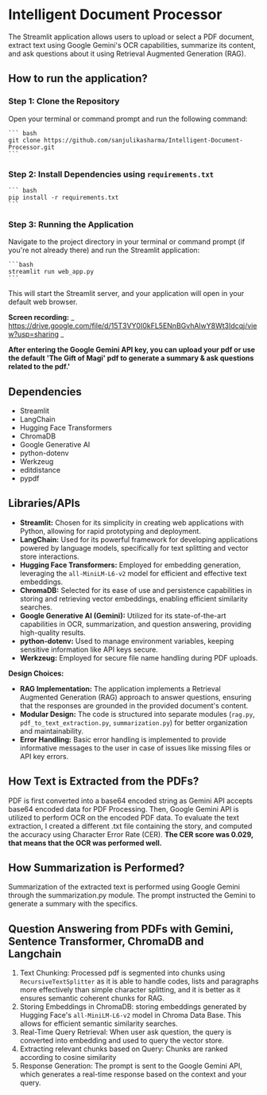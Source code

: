 # Intelligent Document Processor 

The Streamlit application allows users to upload or select a PDF document, extract text using Google Gemini's OCR capabilities, summarize its content, and ask questions about it using Retrieval Augmented Generation (RAG). 

## How to run the application?

### Step 1: Clone the Repository 
Open your terminal or command prompt and run the following command:

    ``` bash
    git clone https://github.com/sanjulikasharma/Intelligent-Document-Processor.git
    ```
### Step 2: Install Dependencies using `requirements.txt`
    ``` bash
    pip install -r requirements.txt
    ```
### Step 3: Running the Application 
Navigate to the project directory in your terminal or command prompt (if you're not already there) and run the Streamlit application: 

    ```bash
    streamlit run web_app.py
    ```
This will start the Streamlit server, and your application will open in your default web browser.

**Screen recording:** _ https://drive.google.com/file/d/15T3VY0I0kFL5ENnBGvhAlwY8Wt3Idcqj/view?usp=sharing _

**After entering the Google Gemini API key, you can upload your pdf or use the default 'The Gift of Magi' pdf to generate a summary & ask questions related to the pdf.'**
## Dependencies

-   Streamlit
-   LangChain
-   Hugging Face Transformers
-   ChromaDB
-   Google Generative AI
-   python-dotenv
-   Werkzeug
-   editdistance
-   pypdf

## Libraries/APIs 

-   **Streamlit:** Chosen for its simplicity in creating web applications with Python, allowing for rapid prototyping and deployment.
-   **LangChain:** Used for its powerful framework for developing applications powered by language models, specifically for text splitting and vector store interactions.
-   **Hugging Face Transformers:** Employed for embedding generation, leveraging the `all-MiniLM-L6-v2` model for efficient and effective text embeddings.
-   **ChromaDB:** Selected for its ease of use and persistence capabilities in storing and retrieving vector embeddings, enabling efficient similarity searches.
-   **Google Generative AI (Gemini):** Utilized for its state-of-the-art capabilities in OCR, summarization, and question answering, providing high-quality results.
-   **python-dotenv:** Used to manage environment variables, keeping sensitive information like API keys secure.
-   **Werkzeug:** Employed for secure file name handling during PDF uploads.

**Design Choices:**

-   **RAG Implementation:** The application implements a Retrieval Augmented Generation (RAG) approach to answer questions, ensuring that the responses are grounded in the provided document's content.
-   **Modular Design:** The code is structured into separate modules (`rag.py`, `pdf_to_text_extraction.py`, `summarization.py`) for better organization and maintainability.
-   **Error Handling:** Basic error handling is implemented to provide informative messages to the user in case of issues like missing files or API key errors.

## How Text is Extracted from the PDFs?
PDF is first converted into a base64 encoded string as Gemini API accepts base64 encoded data for PDF Processing. Then, Google Gemini API is utilized to perform OCR on the encoded PDF data.
To evaluate the text extraction, I created a different .txt file containing the story, and computed the accuracy using Character Error Rate (CER). 
**The CER score was 0.029, that means that the OCR was performed well.**

## How Summarization is Performed?
Summarization of the extracted text is performed using Google Gemini through the summarization.py module. The prompt instructed the Gemini to generate a summary with the specifics.

## Question Answering from PDFs with Gemini, Sentence Transformer, ChromaDB and Langchain

1. Text Chunking: Processed pdf is segmented into chunks using `RecursiveTextSplitter` as it is able to handle codes, lists and paragraphs more effectively than simple character splitting, and it is better as it ensures semantic coherent chunks for RAG.
2. Storing Embeddings in ChromaDB: storing embeddings generated by Hugging Face's `all-MiniLM-L6-v2` model in Chroma Data Base. This allows for efficient semantic similarity searches.
3. Real-Time Query Retrieval: When user ask question, the query is converted into embedding and used to query the vector store.
4. Extracting relevant chunks based on Query: Chunks are ranked according to cosine similarity
5. Response Generation: The prompt is sent to the Google Gemini API, which generates a real-time response based on the context and your query.








